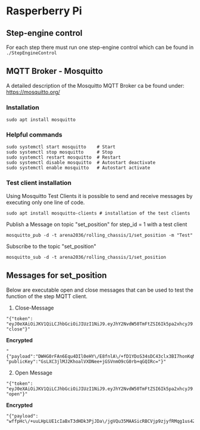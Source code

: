 # Rasperberry Pi 
## Step-engine control
For each step there must run one step-engine control which can be found in `./StepEngineControl`
## MQTT Broker - Mosquitto

A detailed description of the Mosquitto MQTT Broker ca be found under: https://mosquitto.org/

### Installation
```
sudo apt install mosquitto
```
### Helpful commands
```
sudo systemctl start mosquitto    # Start
sudo systemctl stop mosquitto     # Stop
sudo systemctl restart mosquitto  # Restart
sudo systemctl disable mosquitto  # Autostart deactivate
sudo systemctl enable mosquitto   # Autostart activate
```
### Test client installation
Using Mosquitto Test Clients it is possible to send and receive messages by executing only one line of code. 

```
sudo apt install mosquitto-clients # installation of the test clients
```
Publish a Message on topic "set_position" for step_id = 1 with a test client
```
mosquitto_pub -d -t arena2036/rolling_chassis/1/set_position -m "Test" 
```

Subscribe to the topic "set_position"
```
mosquitto_sub -d -t arena2036/rolling_chassis/1/set_position
```

## Messages for set_position
Below are executable open and close messages that can be used to test the function of the step MQTT client. 

1. Close-Message
```
"{"token": "eyJ0eXAiOiJKV1QiLCJhbGciOiJIUzI1NiJ9.eyJhY2NvdW50TmFtZSI6Ik5pa2xhcyJ9.Ylkw5vN_vWO9y7fDtBEZ6ozA4QosH7u_TtGj6kvwE64","position": "close"}"
```
**Encrypted**
```
"{"payload":"DWHG0rFAn6Equ4DIl0eHY\/E8fnlA\/+fD1YDoS34sDC43clx3BI7honKqN4U5m4s7nyA5DBqWYsIfw0So2frbKb5Ma8vKTVVOKJjIi23g0ApA+j4rz49MT4RvwuRVDMYg94ykM5VgphgHe\/i8QDvD9CjihBsazC17z3HiNz4fG856nGr5ISGuthaIme3SZfuwBoqxoQPT+kK+yH7WQzKaeR3M97xlOhksTQ8b0A==" "publicKey":"GsLXC3jlMJ2KhoalVXDNee+jGSVnmO9cG0rb+qGQIRc="}"
```
2. Open Message
```
"{"token": "eyJ0eXAiOiJKV1QiLCJhbGciOiJIUzI1NiJ9.eyJhY2NvdW50TmFtZSI6Ik5pa2xhcyJ9.Ylkw5vN_vWO9y7fDtBEZ6ozA4QosH7u_TtGj6kvwE64","position": "open"}"
```
**Encrypted**
```
"{"payload": "wffpHc\/+uuLHpLUE1cIaBxT3dHDk3PjJDa\/jgVQu35MAASicRBCVjp9zjyfRMqg1us4ZaczC8sC7TRL1bohTaQMKEMzscJl1B\/k9NQKhRzN7sa+ERbuBfuqYUsAvf5uCVKtnhI57RN2BEBMjHBZHE91gk8sBmENIBCygJRwhga\/\/6\/hUikl2icDBc7u3qLofg\/1JJmG0ickGJ0pItZW1UTI3WlAHVA\/WPmGV","publicKey":"3N8UZCxRrvn44MITRT9n8rCjWHpIOr6fgBVViYC1NkE="}"
```